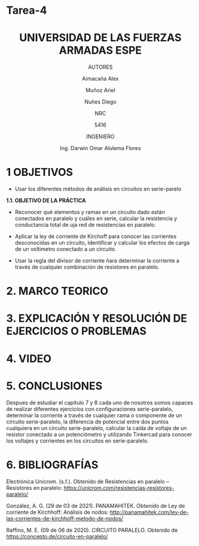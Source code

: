 # Tarea-4

<div align="center">

# UNIVERSIDAD DE LAS FUERZAS ARMADAS ESPE

AUTORES

Aimacaña Alex

Muñoz Ariel

Nuñes Diego 

NRC
  
5416

INGENIERO

Ing. Darwin Omar Alulema Flores

</div>

# 1 OBJETIVOS
  
* Usar los diferentes métodos de análisis en circuitos en serie-parelo 

**1.1. OBJETIVO DE LA PRÁCTICA**

* Reconocer qué elementos y ramas en un circuito dado están conectados en paralelo y cuáles en serie, calcular la resistencia y conductancia total de uja red de resistencias en paralelo.

* Aplicar la ley de corriente de Kirchoff para conocer las corrientes desconocidas en un circuito, identificar y calcular los efectos de carga de un voltimetro conectado a un circuito.

* Usar la regla del divisor de corriente ñara determinar la corriente a través de cualquier combinación de resistores en paralelo. 

# 2. MARCO TEORICO




# **3. EXPLICACIÓN Y RESOLUCIÓN DE EJERCICIOS O PROBLEMAS**




# 4. VIDEO


# 5. CONCLUSIONES

Despues de estudiar el capítulo 7 y 8 cada uno de nosotros somos capaces 
de realizar diferentes ejercicios con configuraciones serie-paralelo, 
determinar la corriente a través de cualquier rama o componente de un circuito serie-paralelo, la diferencia de potencial entre
dos puntos cualquiera en un circuito serie-paralelo, calcular la caída de voltaje de un resistor conectado a un potenciómetro y 
utilizando Tinkercad  para conocer los voltajes y corrientes en los circuitos en serie-paralelo.

# 6. BIBLIOGRAFÍAS

Electrónica Unicrom. (s.f.). Obtenido de Resistencias en paralelo – Resistores en paralelo: https://unicrom.com/resistencias-resistores-paralelo/

González, A. G. (29 de 03 de 2021). PANAMAHITEK. Obtenido de Ley de corriente de Kirchhoff: Análisis de nodos: http://panamahitek.com/ley-de-las-corrientes-de-kirchhoff-metodo-de-nodos/

Raffino, M. E. (09 de 06 de 2020). CIRCUITO PARALELO. Obtenido de https://concepto.de/circuito-en-paralelo/

